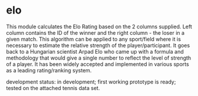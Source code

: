 # elo
This module calculates the Elo Rating based on the 2 columns supplied. Left column contains the ID of the winner and the right column - the loser in a given match. This algorithm can be applied to any sport/field where it is necessary to estimate the relative strength of the player/participant. It goes back to a Hungarian scientist Arpad Elo who came up with a formula and methodology that would give a single number to reflect the level of strength of a player. It has been widely accepted and implemented in various sports as a leading rating/ranking system.

development status: in development; first working prototype is ready; tested on the attached tennis data set.
